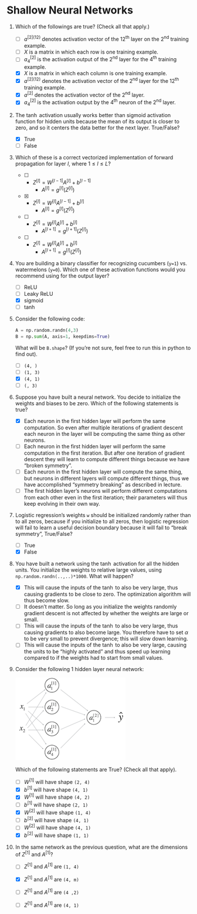 # Shallow Neural Networks

1. Which of the followings are true? (Check all that apply.)
    
    - [ ] $a^{[2](12)}$ denotes activation vector of the $12^\text{th}$ layer on the $2^\text{nd}$ training example.
    - [ ] $X$ is a matrix in which each row is one training example.
    - [ ] $a^{[2]}_4$ is the activation output of the $2^\text{nd}$ layer for the $4^\text{th}$ training example.
    - [x] $X$ is a matrix in which each column is one training example.
    - [x] $a^{[2](12)}$ denotes the activation vector of the $2^\text{nd}$ layer for the $12^\text{th}$ training example.
    - [x] $a^{[2]}$ denotes the activation vector of the $2^\text{nd}$ layer.
    - [x] $a^{[2]}_4$ is the activation output by the $4^\text{th}$ neuron of the $2^\text{nd}$ layer.
    
2. The $\tanh$ activation usually works better than $\text{sigmoid}$ activation function for hidden units because the mean of its output is closer to zero, and so it centers the data better for the next layer. True/False?

    - [x] True
    - [ ] False

3. Which of these is a correct vectorized implementation of forward propagation for layer $l$, where $1 \le l \le L$?

    - [ ] - $Z^{[l]} = W^{[l-1]} A^{[l]} + b^{[l-1]}$
        - $A^{[l]} = g^{[l]}(Z^{[l]})$
    - [x] - $Z^{[l]} = W^{[l]} A^{[l-1]} + b^{[l]}$
        - $A^{[l]} = g^{[l]}(Z^{[l]})$
    - [ ] - $Z^{[l]} = W^{[l]} A^{[l]} + b^{[l]}$
        - $A^{[l+1]} = g^{[l+1]}(Z^{[l]})$
    - [ ] - $Z^{[l]} = W^{[l]} A^{[l]} + b^{[l]}$
        - $A^{[l+1]} = g^{[l]}(Z^{[l]})$

4. You are building a binary classifier for recognizing cucumbers (`y=1`) vs. watermelons (`y=0`). Which one of these activation functions would you recommend using for the output layer? 

    - [ ] $\text{ReLU}$
    - [ ] $\text{Leaky ReLU}$
    - [x] $\text{sigmoid}$
    - [ ] $\tanh$

5. Consider the following code:

    ```python
    A = np.random.randn(4,3)
    B = np.sum(A, axis=1, keepdims=True)
    ```

    What will be `B.shape`? (If you’re not sure, feel free to run this in python to find out).

    - [ ] `(4, )`
    - [ ] `(1, 3)`
    - [x] `(4, 1)`
    - [ ] `(, 3)`

6. Suppose you have built a neural network. You decide to initialize the weights and biases to be zero. Which of the following statements is true?

    - [x] Each neuron in the first hidden layer will perform the same computation. So even after multiple iterations of gradient descent each neuron in the layer will be computing the same thing as other neurons. 
    - [ ] Each neuron in the first hidden layer will perform the same computation in the first iteration. But after one iteration of gradient descent they will learn to compute different things because we have “broken symmetry”.
    - [ ] Each neuron in the first hidden layer will compute the same thing, but neurons in different layers will compute different things, thus we have accomplished “symmetry breaking” as described in lecture. 
    - [ ] The first hidden layer’s neurons will perform different computations from each other even in the first iteration; their parameters will thus keep evolving in their own way.

7. Logistic regression’s weights `w` should be initialized randomly rather than to all zeros, because if you initialize to all zeros, then logistic regression will fail to learn a useful decision boundary because it will fail to “break symmetry”, True/False?

    - [ ] True
    - [x] False

8. You have built a network using the $\tanh$ activation for all the hidden units. You initialize the weights to relative large values, using `np.random.randn(..,..)*1000`. What will happen?

    - [x] This will cause the inputs of the $\tanh$ to also be very large, thus causing gradients to be close to zero. The optimization algorithm will thus become slow. 
    - [ ] It doesn’t matter. So long as you initialize the weights randomly gradient descent is not affected by whether the weights are large or small. 
    - [ ] This will cause the inputs of the $\tanh$ to also be very large, thus causing gradients to also become large. You therefore have to set $\alpha$ to be very small to prevent divergence; this will slow down learning. 
    - [ ] This will cause the inputs of the $\tanh$ to also be very large, causing the units to be “highly activated” and thus speed up learning compared to if the weights had to start from small values.

9. Consider the following $1$ hidden layer neural network:

    ![img](Test-Shallow-Neural-Networks.assets/svogd3rcEeeA3RJRlG3Uqg_76207ca9fa3c209fbf43892870e5338f_1layer.png)

    Which of the following statements are True? (Check all that apply).

    - [ ] $W^{[1]}$ will have shape `(2, 4)`
    - [x] $b^{[1]}$ will have shape `(4, 1)`
    - [x] $W^{[1]}$ will have shape `(4, 2)`
    - [ ] $b^{[1]}$ will have shape `(2, 1)`
    - [x] $W^{[2]}$ will have shape `(1, 4)`
    - [ ] $b^{[2]}$ will have shape `(4, 1)`
    - [ ] $W^{[2]}$ will have shape `(4, 1)`
    - [x] $b^{[2]}$ will have shape `(1, 1)`

10. In the same network as the previous question, what are the dimensions of $Z^{[1]}$ and $A^{[1]}$?

    - [ ] $Z^{[1]}$ and $A^{[1]}$ are `(1, 4)`
    - [x] $Z^{[1]}$ and $A^{[1]}$ are `(4, m)`
    - [ ] $Z^{[1]}$ and $A^{[1]}$ are `(4 ,2)`
    - [ ] $Z^{[1]}$ and $A^{[1]}$ are `(4, 1)`

